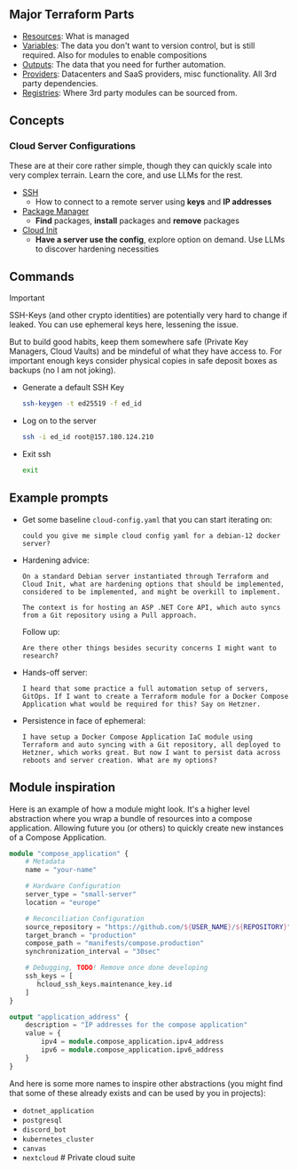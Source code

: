 ## Major Terraform Parts

- [Resources](https://developer.hashicorp.com/terraform/plugin/sdkv2/resources): What is managed
- [Variables](https://developer.hashicorp.com/terraform/language/values): The data you don't want to version control, but is still required. Also for modules to enable compositions
- [Outputs](https://developer.hashicorp.com/terraform/language/values): The data that you need for further automation.
- [Providers](https://developer.hashicorp.com/terraform/language/providers): Datacenters and SaaS providers, misc functionality. All 3rd party dependencies.
- [Registries](https://registry.terraform.io/): Where 3rd party modules can be sourced from.

## Concepts

### Cloud Server Configurations

These are at their core rather simple, though they can quickly scale into very complex terrain. Learn the core, and use LLMs for the rest.

- [SSH](https://www.digitalocean.com/community/tutorials/ssh-essentials-working-with-ssh-servers-clients-and-keys)
  - How to connect to a remote server using **keys** and **IP addresses**
- [Package Manager](https://www.onyxgs.com/blog/introduction-package-managers)
  - **Find** packages, **install** packages and **remove** packages
- [Cloud Init](https://cloudinit.readthedocs.io/en/latest/tutorial/index.html)
  - **Have a server use the config**, explore option on demand. Use LLMs to discover hardening necessities

## Commands

> [!IMPORTANT]
> SSH-Keys (and other crypto identities) are potentially very hard to change if leaked. You can use ephemeral keys here, lessening the issue.
>
> But to build good habits, keep them somewhere safe (Private Key Managers, Cloud Vaults) and be mindeful of what they have access to. For important enough keys consider physical copies in safe deposit boxes as backups (no I am not joking).

- Generate a default SSH Key

    ```sh
    ssh-keygen -t ed25519 -f ed_id
    ```
- Log on to the server

    ```sh
    ssh -i ed_id root@157.180.124.210
    ```
- Exit ssh

    ```sh
    exit
    ```

## Example prompts

- Get some baseline `cloud-config.yaml` that you can start iterating on:
    ```
    could you give me simple cloud config yaml for a debian-12 docker server?
    ```
- Hardening advice:
    ```
    On a standard Debian server instantiated through Terraform and Cloud Init, what are hardening options that should be implemented, considered to be implemented, and might be overkill to implement.

    The context is for hosting an ASP .NET Core API, which auto syncs from a Git repository using a Pull approach.
    ```
    Follow up:
    ```
    Are there other things besides security concerns I might want to research?
    ```
- Hands-off server:
    ```
    I heard that some practice a full automation setup of servers, GitOps. If I want to create a Terraform module for a Docker Compose Application what would be required for this? Say on Hetzner.
    ```
- Persistence in face of ephemeral:
    ```
    I have setup a Docker Compose Application IaC module using Terraform and auto syncing with a Git repository, all deployed to Hetzner, which works great. But now I want to persist data across reboots and server creation. What are my options?
    ```

## Module inspiration

Here is an example of how a module might look. It's a higher level abstraction where you wrap a bundle of resources into a compose application. Allowing future you (or others) to quickly create new instances of a Compose Application.

```tf
module "compose_application" {
    # Metadata
    name = "your-name"

    # Hardware Configuration
    server_type = "small-server"
    location = "europe"

    # Reconciliation Configuration
    source_repository = "https://github.com/${USER_NAME}/${REPOSITORY}"
    target_branch = "production"
    compose_path = "manifests/compose.production"
    synchronization_interval = "30sec"

    # Debugging, TODO! Remove once done developing
    ssh_keys = [
       hcloud_ssh_keys.maintenance_key.id
    ]
}

output "application_address" {
    description = "IP addresses for the compose application"
    value = {
        ipv4 = module.compose_application.ipv4_address
        ipv6 = module.compose_application.ipv6_address
    }
}
```

And here is some more names to inspire other abstractions (you might find that some of these already exists and can be used by you in projects):

- `dotnet_application`
- `postgresql`
- `discord_bot`
- `kubernetes_cluster`
- `canvas`
- `nextcloud` # Private cloud suite
